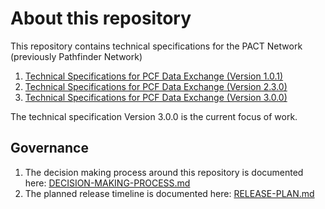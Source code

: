 # About this repository

This repository contains technical specifications for the PACT Network (previously Pathfinder Network)

1. [Technical Specifications for PCF Data Exchange (Version 1.0.1)](spec/v1/index.bs)
2. [Technical Specifications for PCF Data Exchange (Version 2.3.0)](spec/v2/index.bs)
3. [Technical Specifications for PCF Data Exchange (Version 3.0.0)](spec/v3/index.bs)

The technical specification Version 3.0.0 is the current focus of work.


## Governance

1. The decision making process around this repository is documented here: [DECISION-MAKING-PROCESS.md](DECISION-MAKING-PROCESS.md)
2. The planned release timeline is documented here: [RELEASE-PLAN.md](RELEASE-PLAN.md)
